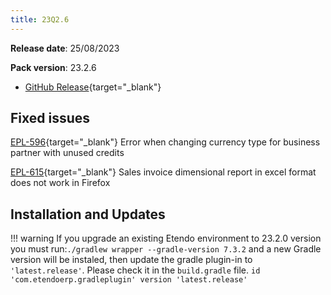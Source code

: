 ```yaml
---
title: 23Q2.6
---
```

**Release date**: 25/08/2023

**Pack version**: 23.2.6
- [GitHub Release](https://github.com/etendosoftware/etendo_core/releases/tag/23.2.6){target="\_blank"}

## Fixed issues

[EPL-596](https://github.com/etendosoftware/etendo_core/issues/166){target="\_blank"}  Error when changing currency type for business partner with unused credits

[EPL-615](https://github.com/etendosoftware/etendo_core/issues/219){target="\_blank"}  Sales invoice dimensional report in excel format does not work in Firefox

## Installation and Updates
!!! warning
        If you upgrade an existing Etendo environment to 23.2.0 version you must run:`./gradlew wrapper --gradle-version 7.3.2` and a new Gradle version will be instaled, then update the gradle plugin-in to `'latest.release'`. Please check it in the `build.gradle` file. `id 'com.etendoerp.gradleplugin' version 'latest.release'`